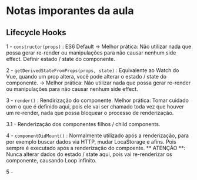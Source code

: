 # Notas imporantes da aula

## Lifecycle Hooks

1 - `constructor(props)` : ES6 Default -> Melhor prática: Não utilizar nada que possa gerar re-render ou manipulações para não causar nenhum side effect. Definir estado / state do componente.

2 - `getDerivedStateFromProps(props, state)` : Equivalente ao Watch do Vue, quando um prop altera, você pode alterar o estado / state do componente. -> Melhor prática: Não utilizar nada que possa gerar re-render ou manipulações para não causar nenhum side effect.

3 - `render()` : Rendirização do componente. Melhor prática: Tomar cuidado com o que é definido aqui, pois ele vai ser chamado toda vez que houver um re-render, nada que possa bloquear o processo de renderização.

3.1 - Renderização dos componentes filhos / child components.

4 - `componentDidMount()` : Normalmente utilizado após a renderização, para por exemplo buscar dados via HTTP, mudar LocaStorage e afins. Pois sempre é executado após a renderização do compoente. ** ATENÇÃO **: Nunca alterar dados do estado / state aqui, pois vai re-renderizar os componente, causando Loop infinito.

5 - 